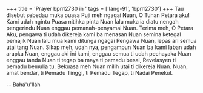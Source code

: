 +++
title = 'Prayer bpn12730 in '
tags = ['lang-91', 'bpn12730']
+++
Tau disebut sebedau muka puasa
 Puji meh ngagai Nuan, O Tuhan Petara aku! Kami udah ngintu Puasa nitihka pinta Nuan lalu muka ia diatu nengah pengerindu Nuan enggau pemanah-penyamai Nuan. Terima meh, O Petara Aku, pengawa ti udah dikereja kami ba menasan Nuan semina ketegal pemajik Nuan lalu mua kami ditunga ngagai Pengawa Nuan, lepas ari semua utai tang Nuan. Sikap meh, udah nya, pengampun Nuan ba kami laban udah arapka Nuan, enggau aki ini kami, enggau semua ti udah pechayaka Nuan enggau tanda Nuan ti tegap ba maya ti pemadu besai, Revelasyen ti pemadu bemulia tu. Bekuasa meh Nuan milih utai ti dikereja Nuan.
Nuan, amat bendar, ti Pemadu Tinggi, ti Pemadu Tegap, ti Nadai Penekul.

-- Bahá'u'lláh
